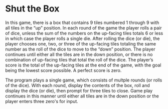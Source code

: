 
# Shut the Box



In this game, there is a box that contains 9 tiles numbered 1 through 9 with all tiles in the “up” position. In each round of the game the player rolls a pair of dice, unless the sum of the numbers on the up-facing tiles totals 6 or less in which case the player rolls a single die. After rolling the dice (or die), the player chooses one, two, or three of the up-facing tiles totaling the same number as the roll of the dice to move to the “down” position. The player continues until either all the tiles are in the down position, or there is no combination of up-facing tiles that total the roll of the dice. The player’s score is the total of the up-facing tiles at the end of the game, with the goal being the lowest score possible. A perfect score is zero.

The program plays a single game, which consists of multple rounds (or rolls of the dice). With each round, display the contents of the box, roll and display the dice (or die), then prompt for three tiles to close. Game play continues in this manner until either all tiles are in the down position or the player enters three zero's for input.
